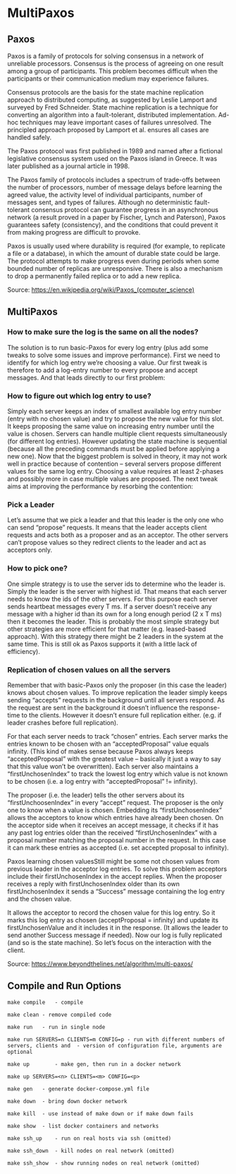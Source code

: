 # MultiPaxos

## Paxos
Paxos is a family of protocols for solving consensus in a network of unreliable processors. Consensus is the process of agreeing on one result among a group of participants. This problem becomes difficult when the participants or their communication medium may experience failures.

Consensus protocols are the basis for the state machine replication approach to distributed computing, as suggested by Leslie Lamport and surveyed by Fred Schneider.  State machine replication is a technique for converting an algorithm into a fault-tolerant, distributed implementation. Ad-hoc techniques may leave important cases of failures unresolved.  The principled approach proposed by Lamport et al. ensures all cases are handled safely.

The Paxos protocol was first published in 1989 and named after a fictional legislative consensus system used on the Paxos island in Greece. It was later published as a journal article in 1998.

The Paxos family of protocols includes a spectrum of trade-offs between the number of processors, number of message delays before learning the agreed value, the activity level of individual participants, number of messages sent, and types of failures.  Although no deterministic fault-tolerant consensus protocol can guarantee progress in an asynchronous network (a result proved in a paper by Fischer, Lynch and Paterson), Paxos guarantees safety (consistency), and the conditions that could prevent it from making progress are difficult to provoke.

Paxos is usually used where durability is required (for example, to replicate a file or a database), in which the amount of durable state could be large.  The protocol attempts to make progress even during periods when some bounded number of replicas are unresponsive.  There is also a mechanism to drop a permanently failed replica or to add a new replica.

Source: https://en.wikipedia.org/wiki/Paxos_(computer_science)

## MultiPaxos

### How to make sure the log is the same on all the nodes?  
The solution is to run basic-Paxos for every log entry (plus add some tweaks to solve some issues and improve performance).  First we need to identify for which log entry we’re choosing a value. Our first tweak is therefore to add a log-entry number to every propose and accept messages.  And that leads directly to our first problem:

### How to figure out which log entry to use?
Simply each server keeps an index of smallest available log entry number (entry with no chosen value) and try to propose the new value for this slot. It keeps proposing the same value on increasing entry number until the value is chosen.  Servers can handle multiple client requests simultaneously (for different log entries). However updating the state machine is sequential (because all the preceding commands must be applied before applying a new one).  Now that the biggest problem is solved in theory, it may not work well in practice because of contention – several servers propose different values for the same log entry. Choosing a value requires at least 2-phases and possibly more in case multiple values are proposed.  The next tweak aims at improving the performance by resorbing the contention:

### Pick a Leader

Let’s assume that we pick a leader and that this leader is the only one who can send “propose” requests.  It means that the leader accepts client requests and acts both as a  proposer and as an acceptor.  The other servers can’t propose values so they redirect clients to the leader and act as acceptors only.

### How to pick one?

One simple strategy is to use the server ids to determine who the leader is. Simply the leader is the server with highest id.  That means that each server needs to know the ids of the other servers. For this purpose each server sends heartbeat messages every T ms.  If  a server doesn’t receive any message with a higher id than its own for a long enough period (2 x T ms) then it becomes the leader.  This is probably the most simple strategy but other strategies are more efficient for that matter (e.g. leased-based approach).  With this strategy there might be 2 leaders in the system at the same time. This is still ok as Paxos supports it (with a little lack of efficiency).

### Replication of chosen values on all the servers

Remember that with basic-Paxos only the proposer (in this case the leader) knows about chosen values.  To improve replication the leader simply keeps sending “accepts” requests in the background until all servers respond. As the request are sent in the background it doesn’t influence the response-time to the clients. However it doesn’t ensure full replication either. (e.g. if leader crashes before full replication).

For that each server needs to track “chosen” entries. Each server marks the entries known to be chosen with an “acceptedProposal” value equals infinity. (This kind of makes sense because Paxos always keeps “acceptedProposal” with the greatest value – basically it just a way to say that this value won’t be overwritten).  Each server also maintains a “firstUnchosenIndex” to track the lowest log entry which value is not known to be chosen (i.e. a log entry with “acceptedProposal” != infinity).

The proposer (i.e. the leader) tells the other servers about its “firstUnchoosenIndex” in every “accept” request. The proposer is the only one to know when a value is chosen. Embedding its “firstUnchosenIndex” allows the acceptors to know which entries have already been chosen.  On the acceptor side when it receives an accept message, it checks if it has any past log entries older than the received “firstUnchosenIndex” with a proposal number matching the proposal number in the request. In this case it can mark these entries as accepted (i.e. set accepted proposal to infinity).

Paxos learning chosen valuesStill might be some not chosen values from previous leader in the acceptor log entries.  To solve this problem acceptors include their firstUnchosenIndex in the accept replies. When the proposer receives a reply with firstUnchosenIndex older than its own firstUnchosenIndex it sends a “Success” message containing the log entry and the chosen value.

It allows the acceptor to record the chosen value for this log entry. So it marks this log entry as chosen (acceptProposal = infinity) and update its firstUnchosenValue and it includes it in the response. (It allows the leader to send another Success message if needed).  Now our log is fully replicated (and so is the state machine). So let’s focus on the interaction with the client.

Source: https://www.beyondthelines.net/algorithm/multi-paxos/ 

## Compile and Run Options

`make compile	- compile`

`make clean	- remove compiled code`

`make run	- run in single node`

`make run SERVERS=n CLIENTS=m CONFIG=p
                - run with different numbers of servers, clients and 
                - version of configuration file, arguments are optional`

`make up		- make gen, then run in a docker network`

`make up SERVERS=<n> CLIENTS=<m> CONFIG=<p>`

`make gen	- generate docker-compose.yml file`

`make down	- bring down docker network`

`make kill	- use instead of make down or if make down fails`

`make show	- list docker containers and networks`

`make ssh_up	- run on real hosts via ssh (omitted)`

`make ssh_down	- kill nodes on real network (omitted)`

`make ssh_show	- show running nodes on real network (omitted)`
